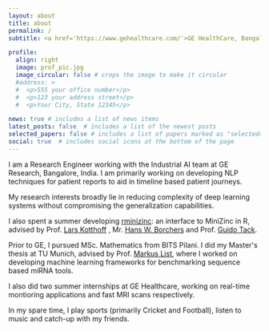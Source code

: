 ```yaml
---
layout: about
title: about
permalink: /
subtitle: <a href='https://www.gehealthcare.com/'>GE HealthCare, Bangalore</a>

profile:
  align: right
  image: prof_pic.jpg
  image_circular: false # crops the image to make it circular
  #address: >
  #  <p>555 your office number</p>
  #  <p>123 your address street</p>
  #  <p>Your City, State 12345</p>

news: true # includes a list of news items
latest_posts: false  # includes a list of the newest posts
selected_papers: false # includes a list of papers marked as "selected={true}"
social: true  # includes social icons at the bottom of the page
---
```


I am a Research Engineer working with the Industrial AI team
at GE Research, Bangalore, India. I am primarily working on 
developing NLP techniques for patient reports to aid in
timeline based patient journeys.

My research interests broadly lie in reducing complexity of deep
learning systems without compromising the generalization
capabilities.

I also spent a summer developing <a href="https://cran.r-project.org/web/packages/rminizinc/index.html">
rminizinc</a>: an interface
to MiniZinc in R, advised by Prof. <a href="https://www.cs.uwyo.edu/~larsko/">
Lars Kotthoff</a> , Mr. <a href="https://hwborchers.lima-city.de/"> Hans W. Borchers</a> and
Prof. <a href="https://research.monash.edu/en/persons/guido-tack">Guido Tack</a>.

Prior to GE, I pursued MSc. Mathematics from BITS Pilani. I did my Master's thesis
at TU Munich, advised by Prof. <a href="https://biomedical-big-data.de/authors/markus_list/">
Markus List</a>, where I worked on developing machine 
learning frameworks for benchmarking sequence based miRNA tools.

I also did two summer internships at GE Healthcare, working on real-time montioring applications
and fast MRI scans respectively.

In my spare time, I play sports (primarily Cricket and Football), listen to music and catch-up with my friends.